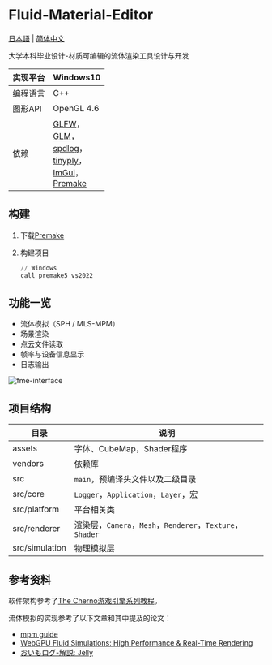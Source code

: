 # Fluid-Material-Editor

[日本語](README.md) | [简体中文](README.zh_CN.md) 

大学本科毕业设计-材质可编辑的流体渲染工具设计与开发

| 实现平台 | Windows10                                                    |
| -------- | ------------------------------------------------------------ |
| 编程语言 | C++                                                          |
| 图形API  | OpenGL 4.6                                                   |
| 依赖     | [GLFW](https://github.com/glfw/glfw)，<br />[GLM](https://github.com/g-truc/glm)，<br />[spdlog](https://github.com/gabime/spdlog)，<br />[tinyply](https://github.com/ddiakopoulos/tinyply)，<br />[ImGui](https://github.com/ocornut/imgui)，<br />[Premake](https://github.com/premake/premake-core) |

## 构建

1. 下载[Premake](https://premake.github.io/)

2. 构建项目

   ```powershell
   // Windows
   call premake5 vs2022
   ```

## 功能一览

* 流体模拟（SPH / MLS-MPM）
* 场景渲染
* 点云文件读取
* 帧率与设备信息显示
* 日志输出

![fme-interface](../../BlogData/source/images/fme-interface.png)

## 项目结构

| 目录           | 说明                                                      |
| -------------- | --------------------------------------------------------- |
| assets         | 字体、CubeMap，Shader程序                                 |
| vendors        | 依赖库                                                    |
| src            | `main`，预编译头文件以及二级目录                          |
| src/core       | `Logger`，`Application`，`Layer`，宏                      |
| src/platform   | 平台相关类                                                |
| src/renderer   | 渲染层，`Camera`，`Mesh`，`Renderer`，`Texture`，`Shader` |
| src/simulation | 物理模拟层                                                |

## 参考资料

软件架构参考了[The Cherno游戏引擎系列教程](https://youtu.be/JxIZbV_XjAs?si=Yb95kFDAnnzD92Wn)。

流体模拟的实现参考了以下文章和其中提及的论文：

- [mpm guide](https://nialltl.neocities.org/articles/mpm_guide)
- [WebGPU Fluid Simulations: High Performance & Real-Time Rendering](https://tympanus.net/codrops/2025/02/26/webgpu-fluid-simulations-high-performance-real-time-rendering/)
- [おいもログ-解説: Jelly](https://blog.oimo.io/2022/05/11/mls-mpm-elastic/)
